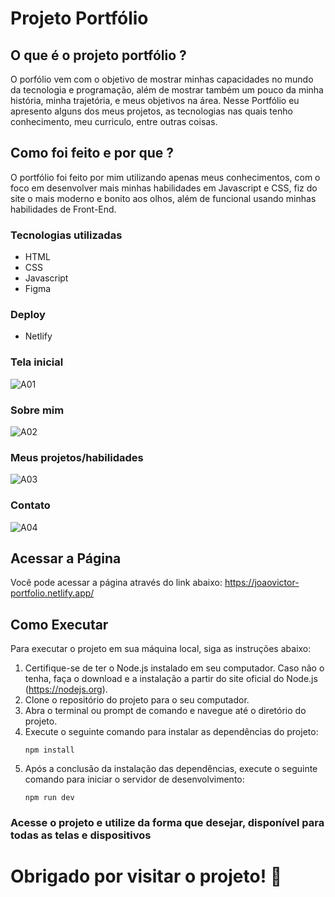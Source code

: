 # Projeto Portfólio

## O que é o projeto portfólio ?

O porfólio vem com o objetivo de mostrar minhas capacidades no mundo da tecnologia e programação, além de mostrar também um pouco da minha história, minha trajetória, e meus objetivos na área. Nesse Portfólio eu apresento alguns dos meus projetos, as tecnologias nas quais tenho conhecimento, meu curriculo, entre outras coisas.

## Como foi feito e por que ?

O portfólio foi feito por mim utilizando apenas meus conhecimentos, com o foco em desenvolver mais minhas habilidades em Javascript e CSS, fiz do site o mais moderno e bonito aos olhos, além de funcional usando minhas habilidades de Front-End.

### Tecnologias utilizadas

- HTML
- CSS
- Javascript
- Figma

### Deploy

- Netlify

### Tela inicial

![A01](https://github.com/Victor87dev/novoPortfolio/assets/108354816/86a9b5a6-cc20-4d7e-8c9c-95d311305885)

### Sobre mim

![A02](https://github.com/Victor87dev/novoPortfolio/assets/108354816/a68b5684-6445-4986-9517-acb257476f7b)

### Meus projetos/habilidades

![A03](https://github.com/Victor87dev/novoPortfolio/assets/108354816/e287fab1-c4cf-40f0-977f-681aac3d0c46)

### Contato

![A04](https://github.com/Victor87dev/novoPortfolio/assets/108354816/a77a730d-df7d-46dc-b345-7ce65b9e6a86)

## Acessar a Página 

Você pode acessar a página através do link abaixo:
https://joaovictor-portfolio.netlify.app/

## Como Executar 

Para executar o projeto em sua máquina local, siga as instruções abaixo:

1. Certifique-se de ter o Node.js instalado em seu computador. Caso não o tenha, faça o download e a instalação a partir do site oficial do Node.js (https://nodejs.org).
2. Clone o repositório do projeto para o seu computador.
3. Abra o terminal ou prompt de comando e navegue até o diretório do projeto.
4. Execute o seguinte comando para instalar as dependências do projeto:
   ```
   npm install
   ```
5. Após a conclusão da instalação das dependências, execute o seguinte comando para iniciar o servidor de desenvolvimento:
   ```
   npm run dev
   ```
   
### Acesse o projeto e utilize da forma que desejar, disponível para todas as telas e dispositivos
   
# Obrigado por visitar o projeto! 💚 
